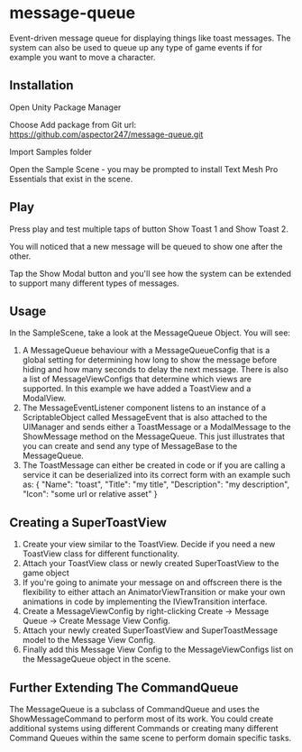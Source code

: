 # message-queue
Event-driven message queue for displaying things like toast messages. 
The system can also be used to queue up any type of game events if for example you want to move a character.

## Installation
Open Unity Package Manager

Choose Add package from Git url: https://github.com/aspector247/message-queue.git

Import Samples folder

Open the Sample Scene - you may be prompted to install Text Mesh Pro Essentials that exist in the scene.

## Play

Press play and test multiple taps of button Show Toast 1 and Show Toast 2.

You will noticed that a new message will be queued to show one after the other.

Tap the Show Modal button and you'll see how the system can be extended to support many different types of messages.

## Usage
In the SampleScene, take a look at the MessageQueue Object. You will see:
  1. A MessageQueue behaviour with a MessageQueueConfig that is a global setting for determining how long to show the message before hiding and how many seconds to delay the next message. There is also a list of MessageViewConfigs that determine which views are supported. In this example we have added a ToastView and a ModalView.
  2. The MessageEventListener component listens to an instance of a ScriptableObject called MessageEvent that is also attached to the UIManager and sends either a ToastMessage or a ModalMessage to the ShowMessage method on the MessageQueue. This just illustrates that you can create and send any type of MessageBase to the MessageQueue.
  3. The ToastMessage can either be created in code or if you are calling a service it can be deserialized into its correct form with an example such as: { "Name": "toast", "Title": "my title", "Description": "my description", "Icon": "some url or relative asset" }

## Creating a SuperToastView
  1. Create your view similar to the ToastView. Decide if you need a new ToastView class for different functionality.
  2. Attach your ToastView class or newly created SuperToastView to the game object 
  3. If you're going to animate your message on and offscreen there is the flexibility to either attach an AnimatorViewTransition or make your own animations in code by implementing the IViewTransition interface.
  4. Create a MessageViewConfig by right-clicking Create -> Message Queue -> Create Message View Config.
  5. Attach your newly created SuperToastView and SuperToastMessage model to the Message View Config.
  6. Finally add this Message View Config to the MessageViewConfigs list on the MessageQueue object in the scene.

## Further Extending The CommandQueue
The MessageQueue is a subclass of CommandQueue and uses the ShowMessageCommand to perform most of its work. You could create additional systems using different Commands or creating many different Command Queues within the same scene to perform domain specific tasks.
